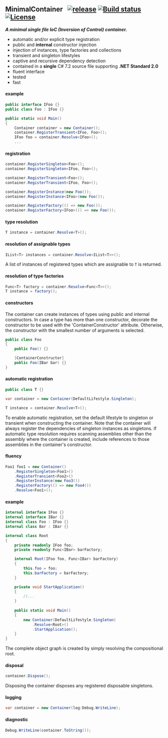 
## MinimalContainer&nbsp;&nbsp; [![release](https://img.shields.io/github/release/dshe/StandardContainer.svg)](https://github.com/dshe/StandardContainer/releases) [![Build status](https://ci.appveyor.com/api/projects/status/xig5mmbk9lqus99h?svg=true)](https://ci.appveyor.com/project/dshe/minimalcontainer) [![License](https://img.shields.io/badge/license-Apache%202.0-7755BB.svg)](https://opensource.org/licenses/Apache-2.0)

***A minimal single file IoC (Inversion of Control) container.***
- automatic and/or explicit type registration
- public and **internal** constructor injection
- injection of instances, type factories and collections
- transient and singleton lifestyles
- captive and recursive dependency detection
- contained in a **single** C# 7.2 source file supporting **.NET Standard 2.0**
- fluent interface
- tested
- fast

#### example
```csharp
public interface IFoo {}
public class Foo : IFoo {}

public static void Main()
{
    Container container = new Container();
    container.RegisterTransient<IFoo, Foo>();
    IFoo foo = container.Resolve<IFoo>();
    ...
```
#### registration
```csharp
container.RegisterSingleton<Foo>();
container.RegisterSingleton<IFoo, Foo>();

container.RegisterTransient<Foo>();
container.RegisterTransient<IFoo, Foo>();

container.RegisterInstance(new Foo());
container.RegisterInstance<IFoo>(new Foo());

container.RegisterFactory(() => new Foo());
container.RegisterFactory<IFoo>(() => new Foo());
```
#### type resolution
```csharp
T instance = container.Resolve<T>();
```
#### resolution of assignable types
```csharp
IList<T> instances = container.Resolve<IList<T>>();
```
A list of instances of registered types which are assignable to `T` is returned.
#### resolution of type factories
```csharp
Func<T> factory = container.Resolve<Func<T>>();
T instance = factory();
```
#### constructors
The container can create instances of types using public and internal constructors. In case a type has more than one constructor, decorate the constructor to be used with the 'ContainerConstructor' attribute. Otherwise, the constructor with the smallest number of arguments is selected.
```csharp
public class Foo
{
    public Foo() {}

    [ContainerConstructor]
    public Foo(IBar bar) {}
}
```
#### automatic registration
```csharp
public class T {}

var container = new Container(DefaultLifestyle.Singleton);

T instance = container.Resolve<T>();
```
To enable automatic registration, set the default lifestyle to singleton or transient when constructing the container. Note that the container will always register the dependencies of singleton instances as singletons. If automatic type resolution requires scanning assemblies other than the assembly where the container is created, include references to those assemblies in the container's constructor.
#### fluency
```csharp
Foo1 foo1 = new Container()
    .RegisterSingleton<Foo1>()
    .RegisterTransient<Foo2>()
    .RegisterInstance(new Foo3())
    .RegisterFactory(() => new Foo4())
    .Resolve<Foo1>();
```
#### example
```csharp
internal interface IFoo {}
internal interface IBar {}
internal class Foo : IFoo {}
internal class Bar : IBar {}

internal class Root
{
    private readonly IFoo foo;
    private readonly Func<IBar> barFactory;

    internal Root(IFoo foo, Func<IBar> barFactory)
    {
        this.foo = foo;
        this.barFactory = barFactory;
    }

    private void StartApplication()
    {
        //...
    }
    
    public static void Main()
    {
        new Container(DefaultLifestyle.Singleton)
            .Resolve<Root>()
            .StartApplication();
    }
}
```
The complete object graph is created by simply resolving the compositional root. 
#### disposal
```csharp
container.Dispose();
```
Disposing the container disposes any registered disposable singletons.
#### logging
```csharp
var container = new Container(log:Debug.WriteLine);
```
#### diagnostic
```csharp
Debug.WriteLine(container.ToString());
```

